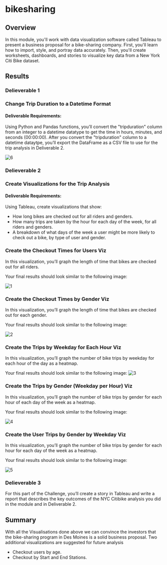 # bikesharing

## Overview
In this module, you'll work with data visualization software called Tableau to present a business proposal for a bike-sharing company. First, you'll learn how to import, style, and portray data accurately. Then, you'll create worksheets, dashboards, and stories to visualize key data from a New York Citi Bike dataset.

## Results
### Delieverable 1

### Change Trip Duration to a Datetime Format

#### Deliverable Requirements:
Using Python and Pandas functions, you’ll convert the "tripduration" column from an integer to a datetime datatype to get the time in hours, minutes, and seconds (00:00:00). After you convert the "tripduration" column to a datetime dataytpe, you’ll export the DataFrame as a CSV file to use for the trip analysis in Deliverable 2.

![6](https://user-images.githubusercontent.com/95719819/162659378-8d22f20c-3f66-423e-a8e4-c8df7bbd49d8.png)

### Delieverable 2

### Create Visualizations for the Trip Analysis

#### Deliverable Requirements:

Using Tableau, create visualizations that show:
  - How long bikes are checked out for all riders and genders.
  - How many trips are taken by the hour for each day of the week, for all riders and genders.
  - A breakdown of what days of the week a user might be more likely to check out a bike, by type of user and gender.
  
### Create the Checkout Times for Users Viz
In this visualization, you’ll graph the length of time that bikes are checked out for all riders.

Your final results should look similar to the following image:

![1](https://user-images.githubusercontent.com/95719819/162659674-8e37115d-5f7a-4403-b3c3-69cf8f5912cb.png)

### Create the Checkout Times by Gender Viz
In this visualization, you’ll graph the length of time that bikes are checked out for each gender.

Your final results should look similar to the following image:

![2](https://user-images.githubusercontent.com/95719819/162659719-ecada15a-10dd-4d3b-9f74-755a75ddc0a2.png)

### Create the Trips by Weekday for Each Hour Viz
In this visualization, you’ll graph the number of bike trips by weekday for each hour of the day as a heatmap.

Your final results should look similar to the following image:
![3](https://user-images.githubusercontent.com/95719819/162659763-df5d0675-1837-412f-b5f2-e82dc9d6d662.png)

### Create the Trips by Gender (Weekday per Hour) Viz
In this visualization, you’ll graph the number of bike trips by gender for each hour of each day of the week as a heatmap.

Your final results should look similar to the following image:

![4](https://user-images.githubusercontent.com/95719819/162659845-aa02e879-7dda-4504-bd02-9bcf6ac47273.png)

### Create the User Trips by Gender by Weekday Viz
In this visualization, you’ll graph the number of bike trips by gender for each hour for each day of the week as a heatmap.

Your final results should look similar to the following image:

![5](https://user-images.githubusercontent.com/95719819/162659919-5f0fbd1b-2945-4567-828d-c3b0efb0892a.png)

### Delieverable 3

For this part of the Challenge, you’ll create a story in Tableau and write a report that describes the key outcomes of the NYC Citibike analysis you did in the module and in Deliverable 2.

## Summary
With all the Visualisations done above we can convince the investors that the bike-sharing program in Des Moines is a solid business proposal.
Two additional visualizations are suggested for future analysis
  - Checkout users by age.
  - Checkout by Start and End Stations.
  
